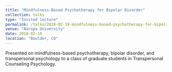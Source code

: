 ```yaml
---
title: "Mindfulness-Based Psychotherapy for Bipolar Disorder"
collection: talks
type: "Invited lecture"
permalink: /talks/2018-02-19-mindfulness-based-psychotherapy-for-bipolar-disorder
venue: "Naropa University"
date: 2018-02-19
location: "Boulder, CO"
---
```


Presented on mindfulness-based psychotherapy, bipolar disorder, and transpersonal psychology to a class of graduate students in Transpersonal Counseling Psychology.